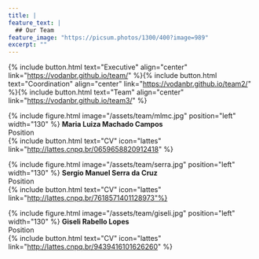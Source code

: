 ```yaml
---
title: |  
feature_text: |
  ## Our Team
feature_image: "https://picsum.photos/1300/400?image=989"
excerpt: ""
---
```


{% include button.html text="Executive" align="center" link="https://vodanbr.github.io/team/" %}{% include button.html text="Coordination" align="center" link="https://vodanbr.github.io/team2/" %}{% include button.html text="Team" align="center" link="https://vodanbr.github.io/team3/" %}

{% include figure.html image="/assets/team/mlmc.jpg" position="left" width="130" %}
**Maria Luiza Machado Campos**\
Position\
{% include button.html text="CV" icon="lattes" link="http://lattes.cnpq.br/0659658820912418" %}


{% include figure.html image="/assets/team/serra.jpg" position="left" width="130" %}
**Sergio Manuel Serra da Cruz**\
Position\
{% include button.html text="CV" icon="lattes" link="http://lattes.cnpq.br/7618571401128973"%}


{% include figure.html image="/assets/team/giseli.jpg" position="left" width="130" %}
**Giseli Rabello Lopes**\
Position\
{% include button.html text="CV" icon="lattes" link="http://lattes.cnpq.br/9439416101626260" %}